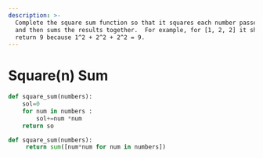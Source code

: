 ```yaml
---
description: >-
  Complete the square sum function so that it squares each number passed into it
  and then sums the results together.  For example, for [1, 2, 2] it should
  return 9 because 1^2 + 2^2 + 2^2 = 9.
---
```


# Square(n) Sum



```python
def square_sum(numbers):
    sol=0
    for num in numbers : 
        sol+=num *num
    return so
```

```python
def square_sum(numbers):
     return sum([num*num for num in numbers])
```

